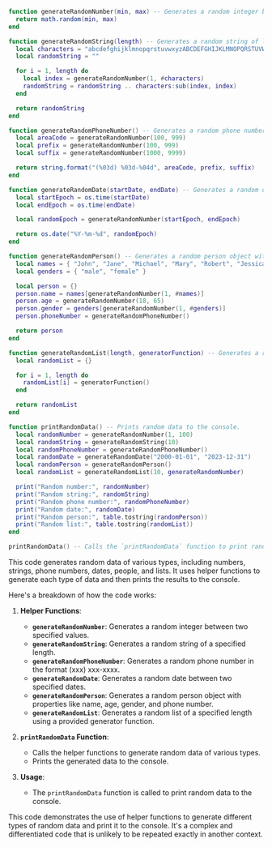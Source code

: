 ```lua
function generateRandomNumber(min, max) -- Generates a random integer between min and max (inclusive).
  return math.random(min, max)
end

function generateRandomString(length) -- Generates a random string of length `length`.
  local characters = "abcdefghijklmnopqrstuvwxyzABCDEFGHIJKLMNOPQRSTUVWXYZ0123456789"
  local randomString = ""

  for i = 1, length do
    local index = generateRandomNumber(1, #characters)
    randomString = randomString .. characters:sub(index, index)
  end

  return randomString
end

function generateRandomPhoneNumber() -- Generates a random phone number in the format (xxx) xxx-xxxx.
  local areaCode = generateRandomNumber(100, 999)
  local prefix = generateRandomNumber(100, 999)
  local suffix = generateRandomNumber(1000, 9999)

  return string.format("(%03d) %03d-%04d", areaCode, prefix, suffix)
end

function generateRandomDate(startDate, endDate) -- Generates a random date between `startDate` and `endDate`.
  local startEpoch = os.time(startDate)
  local endEpoch = os.time(endDate)

  local randomEpoch = generateRandomNumber(startEpoch, endEpoch)

  return os.date("%Y-%m-%d", randomEpoch)
end

function generateRandomPerson() -- Generates a random person object with properties like name, age, gender, and phone number.
  local names = { "John", "Jane", "Michael", "Mary", "Robert", "Jessica", "James", "Sarah", "David", "Elizabeth" }
  local genders = { "male", "female" }

  local person = {}
  person.name = names[generateRandomNumber(1, #names)]
  person.age = generateRandomNumber(18, 65)
  person.gender = genders[generateRandomNumber(1, #genders)]
  person.phoneNumber = generateRandomPhoneNumber()

  return person
end

function generateRandomList(length, generatorFunction) -- Generates a random list of length `length` using the provided `generatorFunction`.
  local randomList = {}

  for i = 1, length do
    randomList[i] = generatorFunction()
  end

  return randomList
end

function printRandomData() -- Prints random data to the console.
  local randomNumber = generateRandomNumber(1, 100)
  local randomString = generateRandomString(10)
  local randomPhoneNumber = generateRandomPhoneNumber()
  local randomDate = generateRandomDate("2000-01-01", "2023-12-31")
  local randomPerson = generateRandomPerson()
  local randomList = generateRandomList(10, generateRandomNumber)

  print("Random number:", randomNumber)
  print("Random string:", randomString)
  print("Random phone number:", randomPhoneNumber)
  print("Random date:", randomDate)
  print("Random person:", table.tostring(randomPerson))
  print("Random list:", table.tostring(randomList))
end

printRandomData() -- Calls the `printRandomData` function to print random data to the console.
```

This code generates random data of various types, including numbers, strings, phone numbers, dates, people, and lists. It uses helper functions to generate each type of data and then prints the results to the console.

Here's a breakdown of how the code works:

1. **Helper Functions**:
   - **`generateRandomNumber`**: Generates a random integer between two specified values.
   - **`generateRandomString`**: Generates a random string of a specified length.
   - **`generateRandomPhoneNumber`**: Generates a random phone number in the format (xxx) xxx-xxxx.
   - **`generateRandomDate`**: Generates a random date between two specified dates.
   - **`generateRandomPerson`**: Generates a random person object with properties like name, age, gender, and phone number.
   - **`generateRandomList`**: Generates a random list of a specified length using a provided generator function.

2. **`printRandomData` Function**:
   - Calls the helper functions to generate random data of various types.
   - Prints the generated data to the console.

3. **Usage**:
   - The `printRandomData` function is called to print random data to the console.

This code demonstrates the use of helper functions to generate different types of random data and print it to the console. It's a complex and differentiated code that is unlikely to be repeated exactly in another context.